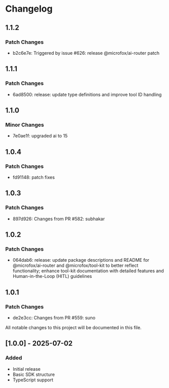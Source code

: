 # Changelog

## 1.1.2

### Patch Changes

- b2c6e7e: Triggered by issue #626: release @microfox/ai-router patch

## 1.1.1

### Patch Changes

- 6ad8500: release: update type definitions and improve tool ID handling

## 1.1.0

### Minor Changes

- 7e0ae1f: upgraded ai to 15

## 1.0.4

### Patch Changes

- fd91148: patch fixes

## 1.0.3

### Patch Changes

- 897d926: Changes from PR #582: subhakar

## 1.0.2

### Patch Changes

- 064dab6: release: update package descriptions and README for @microfox/ai-router and @microfox/tool-kit to better reflect functionality; enhance tool-kit documentation with detailed features and Human-in-the-Loop (HITL) guidelines

## 1.0.1

### Patch Changes

- de2e3cc: Changes from PR #559: suno

All notable changes to this project will be documented in this file.

## [1.0.0] - 2025-07-02

### Added

- Initial release
- Basic SDK structure
- TypeScript support

<!-- Add your changes here using this format:

## [1.1.0] - YYYY-MM-DD

### Added
- New feature

### Changed
- Updated feature

### Fixed
- Bug fix

### Removed
- Deprecated feature
-->
